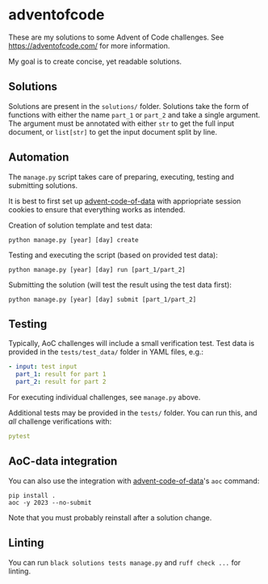 # adventofcode

These are my solutions to some Advent of Code challenges. See https://adventofcode.com/
for more information.

My goal is to create concise, yet readable solutions.

## Solutions
Solutions are present in the `solutions/` folder. Solutions take the form of functions with either
the name ``part_1`` or ``part_2`` and take a single argument. The argument must be annotated with
either ``str`` to get the full input document, or ``list[str]`` to get the input document split by
line.


## Automation
The `manage.py` script takes care of preparing, executing, testing and submitting solutions.

It is best to first set up [advent-code-of-data](https://github.com/wimglenn/advent-of-code-data)
with appriopriate session cookies to ensure that everything works as intended.

Creation of solution template and test data:
```shell
python manage.py [year] [day] create
```

Testing and executing the script (based on provided test data):
```shell
python manage.py [year] [day] run [part_1/part_2]
```

Submitting the solution (will test the result using the test data first):
```shell
python manage.py [year] [day] submit [part_1/part_2]
```


## Testing
Typically, AoC challenges will include a small verification test. Test data is provided in the
`tests/test_data/` folder in YAML files, e.g.:

```yaml
- input: test input
  part_1: result for part 1
  part_2: result for part 2
```

For executing individual challenges, see `manage.py` above.

Additional tests may be provided in the `tests/` folder. You can run this, and *all* challenge
verifications with:

```yaml
pytest
```

## AoC-data integration
You can also use the integration with [advent-code-of-data](https://github.com/wimglenn/advent-of-code-data)'s `aoc` command:

```
pip install .
aoc -y 2023 --no-submit
```

Note that you must probably reinstall after a solution change.

## Linting
You can run `black solutions tests manage.py` and `ruff check ...` for linting.
